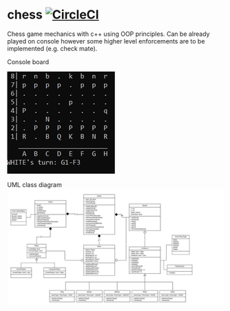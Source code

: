 # chess [![CircleCI](https://circleci.com/gh/venator21/chess.svg?style=svg)](https://circleci.com/gh/venator21/chess)

Chess game mechanics with c++ using OOP principles. Can be already played on console however some higher level enforcements are to be implemented (e.g. check mate).

Console board

![Console board](https://github.com/venator21/chess/blob/master/board.jpg)


UML class diagram
![UML class diagram](https://github.com/venator21/chess/blob/master/UML_diagram.jpeg)
